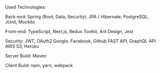 Used Technologies:

Back-end: Spring (Boot, Data, Security), JPA / Hibernate, PostgreSQL, JUnit, Mockito

Front-end: TypeScript, Next.js, Redux Toolkit, Ant Design, Jest

Security: JWT, OAuth2 Google, Facebook, Github
FAST API, GraphQL API
AWS S3, Heroku

Server Build: Maven

Client Build: npm, yarn, webpack
